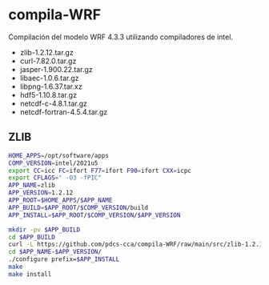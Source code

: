 # compila-WRF

Compilación del modelo WRF 4.3.3 utilizando compiladores de intel.

* zlib-1.2.12.tar.gz
* curl-7.82.0.tar.gz
* jasper-1.900.22.tar.gz
* libaec-1.0.6.tar.gz
* libpng-1.6.37.tar.xz
* hdf5-1.10.8.tar.gz
* netcdf-c-4.8.1.tar.gz
* netcdf-fortran-4.5.4.tar.gz


## ZLIB

~~~bash
HOME_APPS=/opt/software/apps
COMP_VERSION=intel/2021u5
export CC=icc FC=ifort F77=ifort F90=ifort CXX=icpc
export CFLAGS=" -O3 -fPIC"
APP_NAME=zlib
APP_VERSION=1.2.12
APP_ROOT=$HOME_APPS/$APP_NAME
APP_BUILD=$APP_ROOT/$COMP_VERSION/build
APP_INSTALL=$APP_ROOT/$COMP_VERSION/$APP_VERSION
~~~

~~~bash
mkdir -pv $APP_BUILD
cd $APP_BUILD
curl -L https://github.com/pdcs-cca/compila-WRF/raw/main/src/zlib-1.2.12.tar.gz | tar xzvf -
cd $APP_NAME-$APP_VERSION/
./configure prefix=$APP_INSTALL  
make
make install
~~~


